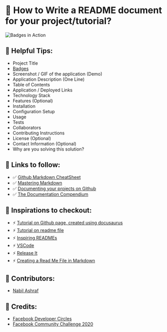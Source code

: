 # :memo: How to Write a README document for your project/tutorial?

<img alt="Badges in Action" src="https://img.shields.io/github/size/devclahore/guide-to-readme/README.md">

## 📌 Helpful Tips:

- Project Title
- [Badges](https://shields.io/)
- Screenshot / GIF of the application (Demo)
- Application Description (One Line)
- Table of Contents
- Application / Deployed Links
- Technology Stack
- Features (Optional)
- Installation
- Configuration Setup
- Usage
- Tests
- Collaborators
- Contributing Instructions
- License (Optional)
- Contact Information (Optional)
- Why are you solving this solution?

## 📌 Links to follow:
- ✅ [Github Markdown CheatSheet](https://guides.github.com/pdfs/markdown-cheatsheet-online.pdf)
- ✅ [Mastering Markdown](https://guides.github.com/features/mastering-markdown/)
- ✅ [Documenting your projects on Github](https://guides.github.com/features/wikis/#Formatting-a-readme)
- ✅ [The Documentation Compendium](https://github.com/kylelobo/The-Documentation-Compendium?fbclid=IwAR2dAkMk_XQu4C6SjLunlK9mRNgrWTXB2WQnlz448b6mDLCn8-rbG1Ow1p4)

## 📌 Inspirations to checkout:
- :zap: [Tutorial on Github page, created using docusaurus](https://caabernathy.github.io/rust-tutorial/?fbclid=IwAR0a42TyqJGiK_-SvqLEIbTFnKTQvGTmuPOC3juCbtJcFiTsizy773i6P3U)
- :zap: [Tutorial on readme file](https://github.com/wit-ai/android-voice-demo?fbclid=IwAR1hvqAz_5ltgEVG6xiWwsx7MWdrOPIYh7Bz__yx-1kZdKfhZLZk7MJSiOE)
- :zap: [Inspiring READMEs](https://github.com/matiassingers/awesome-readme)
- :zap: [VSCode](https://github.com/microsoft/vscode)
- :zap: [Release It](https://github.com/release-it/release-it)
- :zap: [Creating a Read Me File in Markdown](https://www.youtube.com/watch?v=yXY3f9jw7fg)

## 📌 Contributors:
- [Nabil Ashraf](https://github.com/nabilashraf)

## 📌 Credits:
- [Facebook Developer Circles](https://github.com/devclahore)
- [Facebook Community Challenge 2020](https://developercircles2020.devpost.com/)

